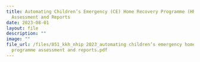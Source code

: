 ```yaml
---
title: Automating Children’s Emergency (CE) Home Recovery Programme (HRP)
  Assessment and Reports
date: 2023-08-01
layout: file
description: ""
image: ""
file_url: /files/851_kkh_nhip 2023_automating children’s emergency home recovery
  programme assessment and reports.pdf
---
```

